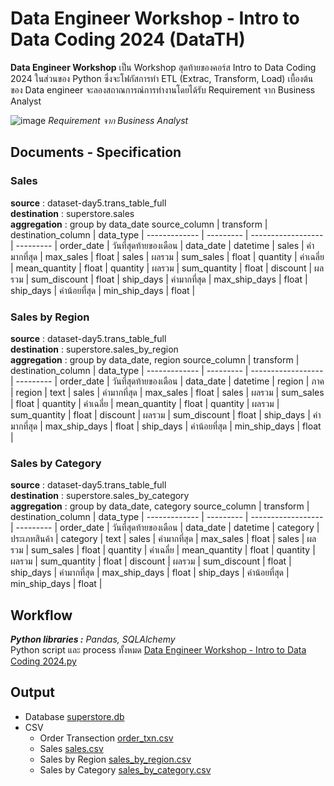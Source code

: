 # Data Engineer Workshop - Intro to Data Coding 2024 (DataTH)
**Data Engineer Workshop** เป็น Workshop สุดท้ายของคอร์ส Intro to Data Coding 2024 ในส่วนของ Python ซึ่งจะโฟกัสการทำ ETL (Extrac, Transform, Load) เบื้องต้น ของ Data engineer จะลองสถาณการณ์การทำงานโดยได้รับ Requirement จาก Business Analyst

![image](https://github.com/suben-mk/Python-Workshop-DataTH/assets/89971741/0fd398bf-5778-4ab1-b4cb-b179229191ac)
_Requirement จาก Business Analyst_

## Documents - Specification
### Sales
**source** : dataset-day5.trans_table_full\
**destination** : superstore.sales\
**aggregation** : group by data_date
source_column	| transform	| destination_column | data_type |
------------- | --------- | ------------------ | --------- |
order_date | วันที่สุดท้ายของเดือน |	data_date |	datetime |
sales |	ค่ามากที่สุด |	max_sales |	float |
sales |	ผลรวม |	sum_sales |	float |
quantity |	ค่าเฉลี่ย | 	mean_quantity |	float |
quantity |	ผลรวม |	sum_quantity |	float |
discount |	ผลรวม |	sum_discount |	float |
ship_days |	ค่ามากที่สุด |	max_ship_days |	float |
ship_days |	ค่าน้อยที่สุด |	min_ship_days |	float |

### Sales by Region
**source** : dataset-day5.trans_table_full\
**destination** : superstore.sales_by_region\
**aggregation** : group by data_date, region
source_column	| transform	| destination_column | data_type |
------------- | --------- | ------------------ | --------- |
order_date | วันที่สุดท้ายของเดือน |	data_date |	datetime |
region | ภาค | region |	text |
sales |	ค่ามากที่สุด |	max_sales |	float |
sales |	ผลรวม |	sum_sales |	float |
quantity |	ค่าเฉลี่ย | 	mean_quantity |	float |
quantity |	ผลรวม |	sum_quantity |	float |
discount |	ผลรวม |	sum_discount |	float |
ship_days |	ค่ามากที่สุด |	max_ship_days |	float |
ship_days |	ค่าน้อยที่สุด |	min_ship_days |	float |

### Sales by Category
**source** : dataset-day5.trans_table_full\
**destination** : superstore.sales_by_category\
**aggregation** : group by data_date, category
source_column	| transform	| destination_column | data_type |
------------- | --------- | ------------------ | --------- |
order_date | วันที่สุดท้ายของเดือน |	data_date |	datetime |
category | ประเภทสินค้า |	category | text |
sales |	ค่ามากที่สุด |	max_sales |	float |
sales |	ผลรวม |	sum_sales |	float |
quantity |	ค่าเฉลี่ย | 	mean_quantity |	float |
quantity |	ผลรวม |	sum_quantity |	float |
discount |	ผลรวม |	sum_discount |	float |
ship_days |	ค่ามากที่สุด |	max_ship_days |	float |
ship_days |	ค่าน้อยที่สุด |	min_ship_days |	float |

## Workflow
_**Python libraries :**_ _Pandas, SQLAlchemy_\
Python script และ process ทั้งหมด [Data Engineer Workshop - Intro to Data Coding 2024.py](https://github.com/suben-mk/Python-Workshop-DataTH/blob/main/Data%20Engineer%20Workshop%20-%20Intro%20to%20Data%20Coding%202024.py)

## Output
* Database [superstore.db](https://github.com/suben-mk/Python-Workshop-DataTH/blob/main/Output/superstore.db)
* CSV
  * Order Transection [order_txn.csv](https://github.com/suben-mk/Python-Workshop-DataTH/blob/main/Output/order_txn.csv)
  * Sales [sales.csv](https://github.com/suben-mk/Python-Workshop-DataTH/blob/main/Output/sales.csv)
  * Sales by Region [sales_by_region.csv](https://github.com/suben-mk/Python-Workshop-DataTH/blob/main/Output/sales_by_region.csv)
  * Sales by Category [sales_by_category.csv](https://github.com/suben-mk/Python-Workshop-DataTH/blob/main/Output/sales_by_category.csv)

